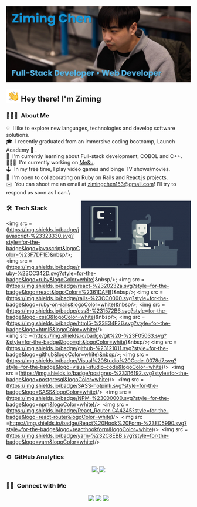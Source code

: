 ![Ziming Chen Banner](https://raw.githubusercontent.com/Ziming15/Ziming15/main/assets/banner.png)

<img alt="Night Coding" src="./assets/Hand%20Wave.gif" width='40' align="left"/><h2>Hey there! I'm Ziming</h2>

<!-- ## 👋 &nbsp;Hey there! I'm Ziming -->

### 👨🏻‍💻 &nbsp;About Me

💡 &nbsp;I like to explore new languages, technologies and develop software solutions.\
🎓 &nbsp;I recently graduated from an immersive coding bootcamp, Launch Academy 🚀 .\
🌱 &nbsp;I'm currently learning about Full-stack development, COBOL and C++.\
👨🏻‍💻 &nbsp;I'm currently working on [Me&u](http://meanu.onrender.com/).\
🕹️ &nbsp;In my free time, I play video games and binge TV shows/movies.\
🤝 &nbsp;I'm open to collaborating on Ruby on Rails and React.js projects.\
✉️ &nbsp;You can shoot me an email at zimingchen153@gmail.com! I'll try to respond as soon as I can.\

<img alt="Night Coding" src="https://raw.githubusercontent.com/ziming15/ziming15/main/assets/Night-Coding.gif" align="right"/>

### 🛠 &nbsp;Tech Stack

<img src =(https://img.shields.io/badge/javascript-%23323330.svg?style=for-the-badge&logo=javascript&logoColor=%23F7DF1E)&nbsp/>;
<img src =(https://img.shields.io/badge/ruby-%23CC342D.svg?style=for-the-badge&logo=ruby&logoColor=white)&nbsp/>;
<img src =(https://img.shields.io/badge/react-%2320232a.svg?style=for-the-badge&logo=react&logoColor=%2361DAFB)&nbsp/>;
<img src =(https://img.shields.io/badge/rails-%23CC0000.svg?style=for-the-badge&logo=ruby-on-rails&logoColor=white)&nbsp/>;
<img src =(https://img.shields.io/badge/css3-%231572B6.svg?style=for-the-badge&logo=css3&logoColor=white)&nbsp/>;
<img src =(https://img.shields.io/badge/html5-%23E34F26.svg?style=for-the-badge&logo=html5&logoColor=white)/>\
<img src =(https://img.shields.io/badge/git%20-%23F05033.svg?&style=for-the-badge&logo=git&logoColor=white)&nbsp/>;
<img src =(https://img.shields.io/badge/github-%23121011.svg?style=for-the-badge&logo=github&logoColor=white)&nbsp/>;
<img src =(https://img.shields.io/badge/Visual%20Studio%20Code-0078d7.svg?style=for-the-badge&logo=visual-studio-code&logoColor=white)/>&nbsp;
<img src =(https://img.shields.io/badge/postgres-%23316192.svg?style=for-the-badge&logo=postgresql&logoColor=white)/>&nbsp;
<img src =(https://img.shields.io/badge/SASS-hotpink.svg?style=for-the-badge&logo=SASS&logoColor=white)/>&nbsp;
<img src =(https://img.shields.io/badge/NPM-%23000000.svg?style=for-the-badge&logo=npm&logoColor=white)/>&nbsp;
<img src =(https://img.shields.io/badge/React_Router-CA4245?style=for-the-badge&logo=react-router&logoColor=white)/>&nbsp;
<img src =https://img.shields.io/badge/React%20Hook%20Form-%23EC5990.svg?style=for-the-badge&logo=reacthookform&logoColor=white)/>&nbsp;
<img src =(https://img.shields.io/badge/yarn-%232C8EBB.svg?style=for-the-badge&logo=yarn&logoColor=white)/>&nbsp;

### ⚙️ &nbsp;GitHub Analytics

<p align="center">
<a href="https://github.com/ziming15">
  <img height="180em" src="https://github-readme-stats-eight-theta.vercel.app/api?username=ziming15&show_icons=true&theme=algolia&include_all_commits=true&count_private=true"/>
  <img height="180em" src="https://github-readme-stats-eight-theta.vercel.app/api/top-langs/?username=ziming15&layout=compact&langs_count=8&theme=algolia"/>
</a>
</p>

### 🤝🏻 &nbsp;Connect with Me

<p align="center">
<a href="https://www.linkedin.com/in/ziming-chen1/"><img src="https://img.shields.io/badge/linkedin-%230077B5.svg?style=for-the-badge&logo=linkedin&logoColor=white"/></a>
<a href="mailto:zimingchen153@gmail.com"><img src="https://img.shields.io/badge/Gmail-D14836?style=for-the-badge&logo=gmail&logoColor=white"/></a>
<a href="https://www.facebook.com/ziming.chen.7/"><img src="https://img.shields.io/badge/Facebook-%231877F2.svg?style=for-the-badge&logo=Facebook&logoColor=white"/></a>
</p>
